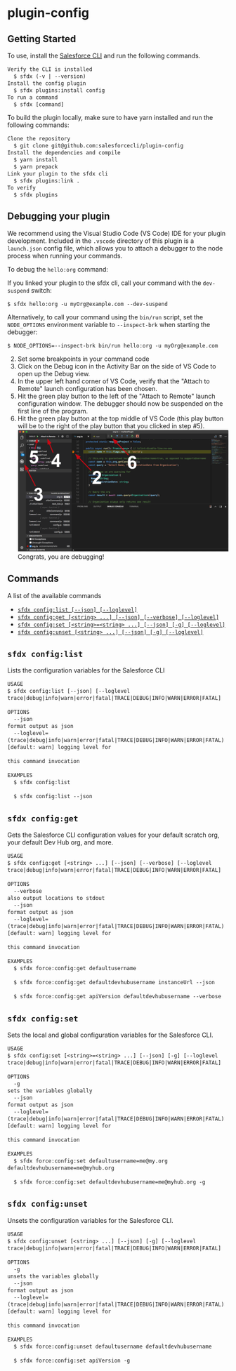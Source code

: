 # plugin-config

## Getting Started

To use, install the [Salesforce CLI](https://developer.salesforce.com/tools/sfdxcli) and run the following commands.

```
Verify the CLI is installed
  $ sfdx (-v | --version)
Install the config plugin
  $ sfdx plugins:install config
To run a command
  $ sfdx [command]
```

To build the plugin locally, make sure to have yarn installed and run the following commands:

```
Clone the repository
  $ git clone git@github.com:salesforcecli/plugin-config
Install the dependencies and compile
  $ yarn install
  $ yarn prepack
Link your plugin to the sfdx cli
  $ sfdx plugins:link .
To verify
  $ sfdx plugins
```

## Debugging your plugin

We recommend using the Visual Studio Code (VS Code) IDE for your plugin development. Included in the `.vscode` directory of this plugin is a `launch.json` config file, which allows you to attach a debugger to the node process when running your commands.

To debug the `hello:org` command:

If you linked your plugin to the sfdx cli, call your command with the `dev-suspend` switch:

```sh-session
$ sfdx hello:org -u myOrg@example.com --dev-suspend
```

Alternatively, to call your command using the `bin/run` script, set the `NODE_OPTIONS` environment variable to `--inspect-brk` when starting the debugger:

```sh-session
$ NODE_OPTIONS=--inspect-brk bin/run hello:org -u myOrg@example.com
```

2. Set some breakpoints in your command code
3. Click on the Debug icon in the Activity Bar on the side of VS Code to open up the Debug view.
4. In the upper left hand corner of VS Code, verify that the "Attach to Remote" launch configuration has been chosen.
5. Hit the green play button to the left of the "Attach to Remote" launch configuration window. The debugger should now be suspended on the first line of the program.
6. Hit the green play button at the top middle of VS Code (this play button will be to the right of the play button that you clicked in step #5).
   <br><img src=".images/vscodeScreenshot.png" width="480" height="278"><br>
   Congrats, you are debugging!

## Commands

A list of the available commands

- [`sfdx config:list [--json] [--loglevel]`](#sfdx-configlist)
- [`sfdx config:get [<string> ...] [--json] [--verbose] [--loglevel]`](#sfdx-configget)
- [`sfdx config:set [<string>=<string> ...] [--json] [-g] [--loglevel]`](#sfdx-configset)
- [`sfdx config:unset [<string> ...] [--json] [-g] [--loglevel]`](#sfdx-configunset)

## `sfdx config:list`

Lists the configuration variables for the Salesforce CLI

```
USAGE
$ sfdx config:list [--json] [--loglevel trace|debug|info|warn|error|fatal|TRACE|DEBUG|INFO|WARN|ERROR|FATAL]

OPTIONS
  --json                                                                            format output as json
  --loglevel=(trace|debug|info|warn|error|fatal|TRACE|DEBUG|INFO|WARN|ERROR|FATAL)  [default: warn] logging level for
                                                                                    this command invocation

EXAMPLES
  $ sfdx config:list

  $ sfdx config:list --json
```

## `sfdx config:get`

Gets the Salesforce CLI configuration values for your default scratch org, your default Dev Hub org, and more.

```
USAGE
$ sfdx config:get [<string> ...] [--json] [--verbose] [--loglevel trace|debug|info|warn|error|fatal|TRACE|DEBUG|INFO|WARN|ERROR|FATAL]

OPTIONS
  --verbose                                                                         also output locations to stdout
  --json                                                                            format output as json
  --loglevel=(trace|debug|info|warn|error|fatal|TRACE|DEBUG|INFO|WARN|ERROR|FATAL)  [default: warn] logging level for
                                                                                    this command invocation

EXAMPLES
  $ sfdx force:config:get defaultusername

  $ sfdx force:config:get defaultdevhubusername instanceUrl --json

  $ sfdx force:config:get apiVersion defaultdevhubusername --verbose
```

## `sfdx config:set`

Sets the local and global configuration variables for the Salesforce CLI.

```
USAGE
$ sfdx config:set [<string>=<string> ...] [--json] [-g] [--loglevel trace|debug|info|warn|error|fatal|TRACE|DEBUG|INFO|WARN|ERROR|FATAL]

OPTIONS
  -g                                                                                sets the variables globally
  --json                                                                            format output as json
  --loglevel=(trace|debug|info|warn|error|fatal|TRACE|DEBUG|INFO|WARN|ERROR|FATAL)  [default: warn] logging level for
                                                                                    this command invocation

EXAMPLES
  $ sfdx force:config:set defaultusername=me@my.org defaultdevhubusername=me@myhub.org

  $ sfdx force:config:set defaultdevhubusername=me@myhub.org -g
```

## `sfdx config:unset`

Unsets the configuration variables for the Salesforce CLI.

```
USAGE
$ sfdx config:unset [<string> ...] [--json] [-g] [--loglevel trace|debug|info|warn|error|fatal|TRACE|DEBUG|INFO|WARN|ERROR|FATAL]

OPTIONS
  -g                                                                                unsets the variables globally
  --json                                                                            format output as json
  --loglevel=(trace|debug|info|warn|error|fatal|TRACE|DEBUG|INFO|WARN|ERROR|FATAL)  [default: warn] logging level for
                                                                                    this command invocation

EXAMPLES
  $ sfdx force:config:unset defaultusername defaultdevhubusername

  $ sfdx force:config:set apiVersion -g
```
